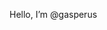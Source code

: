 Hello, I’m @gasperus

<!---
gasperus/gasperus is a ✨ special ✨ repository because its `README.md` (this file) appears on your GitHub profile.
You can click the Preview link to take a look at your changes.
--->
